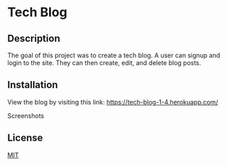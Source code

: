 
  # Tech Blog
  
  ## Description
  
  The goal of this project was to create a tech blog. A user can signup and login to the site. They can then create, edit, and delete blog posts.
  
  ## Installation
  
View the blog by visiting this link: https://tech-blog-1-4.herokuapp.com/ 
  
Screenshots



  
  ## License
  
[MIT](https://github.com/abbeyschu/TechBlog/raw/main/public/license.txt)
  

